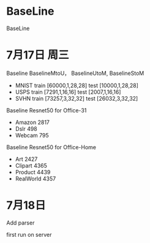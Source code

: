 # BaseLine
BaseLine

# 7月17日 周三
Baseline BaselineMtoU， BaselineUtoM, BaselineStoM

* MNIST train [60000,1,28,28] test [10000,1,28,28]
* USPS train [7291,1,16,16] test [2007,1,16,16]
* SVHN train [73257,3,32,32] test [26032,3,32,32]

Baseline Resnet50 for Office-31

* Amazon 2817
* Dslr 498
* Webcam 795

Baseline Resnet50 for Office-Home

* Art 2427
* Clipart 4365
* Product 4439
* RealWorld 4357

# 7月18日
Add parser

first run on server

